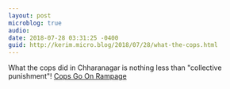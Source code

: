 ```yaml
---
layout: post
microblog: true
audio: 
date: 2018-07-28 03:31:25 -0400
guid: http://kerim.micro.blog/2018/07/28/what-the-cops.html
---
```

What the cops did in Chharanagar is nothing less than "collective punishment"!  [Cops Go On Rampage](http://www.catchnews.com/india-news/chharas-of-ahmedabad-face-brutal-side-of-gujarat-model-as-cops-go-on-rampage-124846.html)
